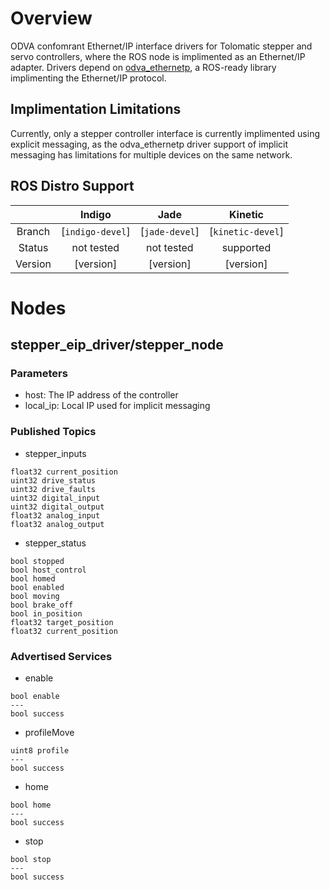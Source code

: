 # Overview
ODVA confomrant Ethernet/IP interface drivers for Tolomatic stepper and servo controllers, where the ROS node is implimented as an Ethernet/IP adapter. Drivers depend on [odva_ethernetp]('https://github.com/ros-drivers/odva_ethernetip'), a ROS-ready library implimenting the Ethernet/IP protocol.

## Implimentation Limitations
Currently, only a stepper controller interface is currently implimented using explicit messaging, as the odva_ethernetp driver support of implicit messaging has limitations for multiple devices on the same network.

## ROS Distro Support


|         | Indigo | Jade | Kinetic |
|:-------:|:------:|:----:|:-------:|
| Branch  | [`indigo-devel`] | [`jade-devel`] | [`kinetic-devel`] |
| Status  |  not tested | not tested |  supported |
| Version | [version] | [version] | [version] |


# Nodes

## stepper_eip_driver/stepper_node
### Parameters
- host: The IP address of the controller
- local_ip: Local IP used for implicit messaging 

### Published Topics
- stepper_inputs
```
float32 current_position
uint32 drive_status
uint32 drive_faults
uint32 digital_input
uint32 digital_output
float32 analog_input
float32 analog_output
```

- stepper_status
```
bool stopped
bool host_control
bool homed
bool enabled
bool moving
bool brake_off
bool in_position
float32 target_position
float32 current_position
```

### Advertised Services
- enable
```
bool enable
---
bool success
```

- profileMove
```
uint8 profile
---
bool success
```

- home
```
bool home
---
bool success
```

- stop
```
bool stop
---
bool success
```
